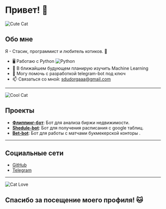 # Привет! 👋

![Cute Cat]([https://placehold.co/600x200?text=Cute+Cat](https://media0.giphy.com/media/v1.Y2lkPTc5MGI3NjExYWczZTJjb3NhYjJ0OWV1OWtkdzR0cjhqbjR5ZGY3MWpmN3l1aDBzeSZlcD12MV9pbnRlcm5hbF9naWZfYnlfaWQmY3Q9Zw/vVegyymxA90fkY8jkE/giphy.gif))

## Обо мне

Я - Стасик, программист и любитель котиков. 🐾

- 🖥️ Работаю с Python ![Python](https://img.shields.io/badge/python-3670A0?style=for-the-badge&logo=python&logoColor=ffdd54)
- 🌱 В ближайшем будующем планирую изучить Machine Learning
- 💬 Могу помочь с разработкой telegram-bot под ключ
- 📫 Связаться со мной: sdudorgaaa@gmail.com

---

![Cool Cat](https://placehold.co/600x200?text=Cool+Cat)

## Проекты

- **[Флиппинг-бот](ссылка_на_проект_1)**: Бот для анализа биржи недвижимости.
- **[Shedule-bot](ссылка_на_проект_2)**: Бот для получения расписания с google таблиц.
- **[Bet-bot](ссылка_на_проект_3)**: Бот для работы с матчами букмекерской конторы .

---

## Социальные сети

- [GitHub](https://github.com/sdudorgaaa)
- [Telegram](@sdudorga)

---

![Cat Love](https://placehold.co/600x200?text=Cat+Love)

## Спасибо за посещение моего профиля! 🐱
